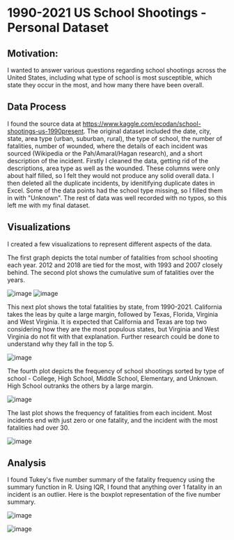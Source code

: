 # 1990-2021 US School Shootings - Personal Dataset
## Motivation:
I wanted to answer various questions regarding school shootings across the United States, including what type of school is most susceptible, which state they occur in the most, and how many there have been overall. 

## **Data Process** 
I found the source data at https://www.kaggle.com/ecodan/school-shootings-us-1990present. The original dataset included the date, city, state, area type (urban, suburban, rural), the type of school, the number of fatalities, number of wounded, where the details of each incident was sourced (Wikipedia or the Pah/Amaral/Hagan research), and a short description of the incident. Firstly I cleaned the data, getting rid of the descriptions, area type as well as the wounded. These columns were only about half filled, so I felt they would not produce any solid overall data. I then deleted all the duplicate incidents, by idenitifying duplicate dates in Excel. Some of the data points had the school type missing, so I filled them in with "Unknown". The rest of data was well recorded with no typos, so this left me with my final dataset. 

## **Visualizations**
I created a few visualizations to represent different aspects of the data. 

The first graph depicts the total number of fatalities from school shooting each year. 2012 and 2018 are tied for the most, with 1993 and 2007 closely behind. The second plot shows the cumulative sum of fatalities over the years.

![image](https://user-images.githubusercontent.com/91508008/144691483-0eae6159-760a-417b-bcfd-e3f123bcc4fd.png)
![image](https://user-images.githubusercontent.com/91508008/144728614-216f4de9-c273-4938-a651-b06510dc5dda.png)

This next plot shows the total fatalities by state, from 1990-2021. California takes the leas by quite a large margin, followed by Texas, Florida, Virginia and West Virginia. It is expected that California and Texas are top two considering how they are the most populous states, but Virginia and West Virginia do not fit with that explanation. Further research could be done to understand why they fall in the top 5.

![image](https://user-images.githubusercontent.com/91508008/144691560-c786fb4f-5bbd-428b-bf4f-82229dc34a1c.png)

The fourth plot depicts the frequency of school shootings sorted by type of school - College, High School, Middle School, Elementary, and Unknown. High School outranks the others by a large margin. 

![image](https://user-images.githubusercontent.com/91508008/144729091-ac62fdbf-e9f1-4db0-92f4-9ed0f2e95a46.png)

The last plot shows the frequency of fatalities from each incident. Most incidents end with just zero or one fatality, and the incident with the most fatalities had over 30. 

![image](https://user-images.githubusercontent.com/91508008/144729125-3dc6006c-a28b-4c59-b23f-f5d1e911de5d.png)

## **Analysis** 
I found Tukey's five number summary of the fatality frequency using the summary function in R. Using IQR, I found that anything over 1 fatality in an incident is an outlier. Here is the boxplot representation of the five number summary.

![image](https://user-images.githubusercontent.com/91508008/144729900-1a9f4e0c-8600-4b5b-b45e-a9495312ce07.png)

![image](https://user-images.githubusercontent.com/91508008/144729878-c2227608-0f13-468a-b7b2-9fd4df55ea23.png)













